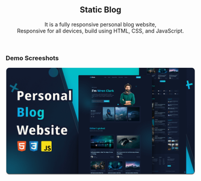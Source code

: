 <div align="center">
  
  <h2 align="center">Static Blog</h2>

  It is a fully responsive personal blog website, <br />Responsive for all devices, build using HTML, CSS, and JavaScript.

</div>

<br />

### Demo Screeshots

![Wren Desktop Demo](./readme-images/desktop.png "Desktop Demo")


